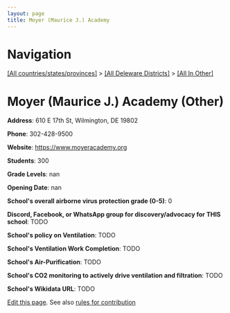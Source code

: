 ```yaml
---
layout: page
title: Moyer (Maurice J.) Academy
---
```

# Navigation

[[All countries/states/provinces]](../../..) > [[All Deleware Districts]](../..) > [[All In Other]](..)

# Moyer (Maurice J.) Academy (Other)

**Address**: 610 E 17th St, Wilmington, DE 19802

**Phone**: 302-428-9500

**Website**: <https://www.moyeracademy.org>

**Students**: 300

**Grade Levels**: nan

**Opening Date**: nan

**School's overall airborne virus protection grade (0-5)**: 0

**Discord, Facebook, or WhatsApp group for discovery/advocacy for THIS school**: TODO

**School's policy on Ventilation**: TODO

**School's Ventilation Work Completion**: TODO

**School's Air-Purification**: TODO

**School's CO2 monitoring to actively drive ventilation and filtration**: TODO

**School's Wikidata URL**: TODO


[Edit this page](https://github.com/ventilate-schools/DE/edit/main/./Other/Moyer_(Maurice_J.)_Academy.md). See also [rules for contribution](../../../contribution-rules/)